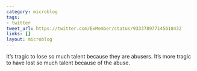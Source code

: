 ```yaml
---
category: microblog
tags:
- twitter
tweet_url: https://twitter.com/ExMember/status/933378977145618432
links: []
layout: microblog
---
```

It’s tragic to lose so much talent because they are abusers. It’s more tragic to have lost so much talent because of the abuse.
